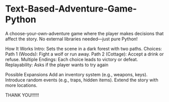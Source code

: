 # Text-Based-Adventure-Game-Python
A choose-your-own-adventure game where the player makes decisions that affect the story.
No external libraries needed—just pure Python!

How It Works
Intro: Sets the scene in a dark forest with two paths.
Choices:
Path 1 (Woods): Fight a wolf or run away.
Path 2 (Cottage): Accept a drink or refuse.
Multiple Endings: Each choice leads to victory or defeat.
Replayability: Asks if the player wants to try again

Possible Expansions
Add an inventory system (e.g., weapons, keys).
Introduce random events (e.g., traps, hidden items).
Extend the story with more locations.

THANK YOU!!!!!!

